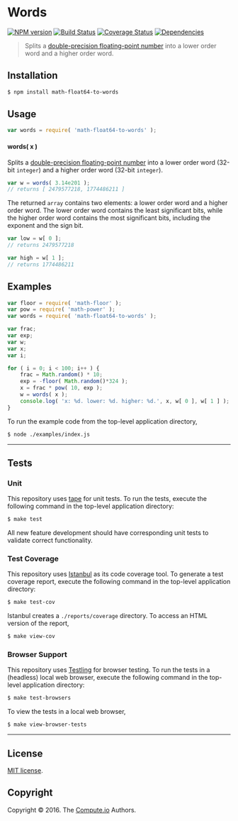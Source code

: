 Words
===
[![NPM version][npm-image]][npm-url] [![Build Status][build-image]][build-url] [![Coverage Status][coverage-image]][coverage-url] [![Dependencies][dependencies-image]][dependencies-url]

> Splits a [double-precision floating-point number][ieee754] into a lower order word and a higher order word.


## Installation

``` bash
$ npm install math-float64-to-words
```


## Usage

``` javascript
var words = require( 'math-float64-to-words' );
```

#### words( x )

Splits a [double-precision floating-point number][ieee754] into a lower order word (32-bit `integer`) and a higher order word (32-bit `integer`).

``` javascript
var w = words( 3.14e201 );
// returns [ 2479577218, 1774486211 ]
```

The returned `array` contains two elements: a lower order word and a higher order word. The lower order word contains the least significant bits, while the higher order word contains the most significant bits, including the exponent and the sign bit.

``` javascript
var low = w[ 0 ];
// returns 2479577218

var high = w[ 1 ];
// returns 1774486211
```


## Examples

``` javascript
var floor = require( 'math-floor' );
var pow = require( 'math-power' );
var words = require( 'math-float64-to-words' );

var frac;
var exp;
var w;
var x;
var i;

for ( i = 0; i < 100; i++ ) {
	frac = Math.random() * 10;
	exp = -floor( Math.random()*324 );
	x = frac * pow( 10, exp );
	w = words( x );
	console.log( 'x: %d. lower: %d. higher: %d.', x, w[ 0 ], w[ 1 ] );
}
```

To run the example code from the top-level application directory,

``` bash
$ node ./examples/index.js
```


---
## Tests

### Unit

This repository uses [tape][tape] for unit tests. To run the tests, execute the following command in the top-level application directory:

``` bash
$ make test
```

All new feature development should have corresponding unit tests to validate correct functionality.


### Test Coverage

This repository uses [Istanbul][istanbul] as its code coverage tool. To generate a test coverage report, execute the following command in the top-level application directory:

``` bash
$ make test-cov
```

Istanbul creates a `./reports/coverage` directory. To access an HTML version of the report,

``` bash
$ make view-cov
```


### Browser Support

This repository uses [Testling][testling] for browser testing. To run the tests in a (headless) local web browser, execute the following command in the top-level application directory:

``` bash
$ make test-browsers
```

To view the tests in a local web browser,

``` bash
$ make view-browser-tests
```

<!-- [![browser support][browsers-image]][browsers-url] -->


---
## License

[MIT license](http://opensource.org/licenses/MIT).


## Copyright

Copyright &copy; 2016. The [Compute.io][compute-io] Authors.


[npm-image]: http://img.shields.io/npm/v/math-float64-to-words.svg
[npm-url]: https://npmjs.org/package/math-float64-to-words

[build-image]: http://img.shields.io/travis/math-io/float64-to-words/master.svg
[build-url]: https://travis-ci.org/math-io/float64-to-words

[coverage-image]: https://img.shields.io/codecov/c/github/math-io/float64-to-words/master.svg
[coverage-url]: https://codecov.io/github/math-io/float64-to-words?branch=master

[dependencies-image]: http://img.shields.io/david/math-io/float64-to-words.svg
[dependencies-url]: https://david-dm.org/math-io/float64-to-words

[dev-dependencies-image]: http://img.shields.io/david/dev/math-io/float64-to-words.svg
[dev-dependencies-url]: https://david-dm.org/dev/math-io/float64-to-words

[github-issues-image]: http://img.shields.io/github/issues/math-io/float64-to-words.svg
[github-issues-url]: https://github.com/math-io/float64-to-words/issues

[tape]: https://github.com/substack/tape
[istanbul]: https://github.com/gotwarlost/istanbul
[testling]: https://ci.testling.com

[compute-io]: https://github.com/compute-io/
[ieee754]: https://en.wikipedia.org/wiki/IEEE_754-1985
